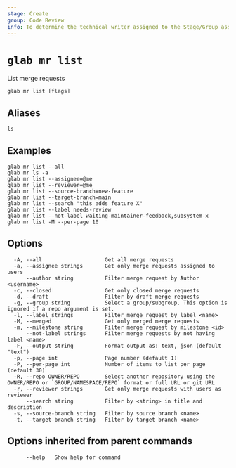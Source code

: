 ```yaml
---
stage: Create
group: Code Review
info: To determine the technical writer assigned to the Stage/Group associated with this page, see https://about.gitlab.com/handbook/product/ux/technical-writing/#assignments
---
```


<!--
This documentation is auto generated by a script.
Please do not edit this file directly. Run `make gen-docs` instead.
-->

# `glab mr list`

List merge requests

```plaintext
glab mr list [flags]
```

## Aliases

```plaintext
ls
```

## Examples

```plaintext
glab mr list --all
glab mr ls -a
glab mr list --assignee=@me
glab mr list --reviewer=@me
glab mr list --source-branch=new-feature
glab mr list --target-branch=main
glab mr list --search "this adds feature X"
glab mr list --label needs-review
glab mr list --not-label waiting-maintainer-feedback,subsystem-x
glab mr list -M --per-page 10

```

## Options

```plaintext
  -A, --all                    Get all merge requests
  -a, --assignee strings       Get only merge requests assigned to users
      --author string          Filter merge request by Author <username>
  -c, --closed                 Get only closed merge requests
  -d, --draft                  Filter by draft merge requests
  -g, --group string           Select a group/subgroup. This option is ignored if a repo argument is set.
  -l, --label strings          Filter merge request by label <name>
  -M, --merged                 Get only merged merge requests
  -m, --milestone string       Filter merge request by milestone <id>
      --not-label strings      Filter merge requests by not having label <name>
  -F, --output string          Format output as: text, json (default "text")
  -p, --page int               Page number (default 1)
  -P, --per-page int           Number of items to list per page (default 30)
  -R, --repo OWNER/REPO        Select another repository using the OWNER/REPO or `GROUP/NAMESPACE/REPO` format or full URL or git URL
  -r, --reviewer strings       Get only merge requests with users as reviewer
      --search string          Filter by <string> in title and description
  -s, --source-branch string   Filter by source branch <name>
  -t, --target-branch string   Filter by target branch <name>
```

## Options inherited from parent commands

```plaintext
      --help   Show help for command
```
